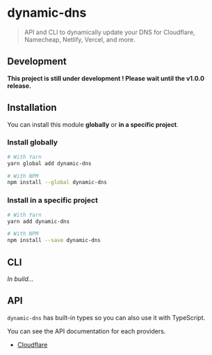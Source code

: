 # dynamic-dns

> API and CLI to dynamically update your DNS for Cloudflare, Namecheap, Netlify, Vercel, and more.

## Development

**This project is still under development ! Please wait until the v1.0.0 release.** 
## Installation

You can install this module **globally** or **in a specific project**.

### Install globally

```bash
# With Yarn
yarn global add dynamic-dns

# With NPM
npm install --global dynamic-dns
```

### Install in a specific project
```bash
# With Yarn
yarn add dynamic-dns

# With NPM
npm install --save dynamic-dns
```

## CLI

*In build...*

## API

`dynamic-dns` has built-in types so you can also use it with TypeScript.

You can see the API documentation for each providers.
- [Cloudflare](./docs/cloudflare.md)

